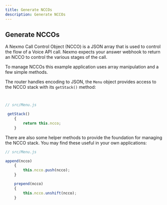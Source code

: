 ```yaml
---
title: Generate NCCOs
description: Generate NCCOs
---
```


## Generate NCCOs

A Nexmo Call Control Object (NCCO) is a JSON array that is used to control the flow of a Voice API call. Nexmo expects your answer webhook to return an NCCO to control the various stages of the call.

To manage NCCOs this example application uses array manipulation and a few simple methods.

The router handles encoding to JSON, the `Menu` object provides access to the NCCO stack with its `getStack()` method:

```javascript


// src/Menu.js

 getStack()
    {
        return this.ncco;
    }

```

There are also some helper methods to provide the foundation for managing the NCCO stack. You may find these useful in your own applications:

```javascript
// src/Menu.js

append(ncco)
    {
        this.ncco.push(ncco);
    }

    prepend(ncco)
    {
        this.ncco.unshift(ncco);
    }
```
